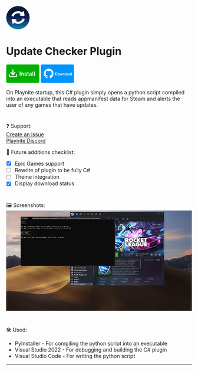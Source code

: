 <img src="icon.png" width="64" height="64"></img>
# Update Checker Plugin
<a href="https://playnite.link/addons.html#UpdateChecker_74fe180c-7038-4908-bec1-94194b73b2e4"><img src="buttons/install.png" width="90" height="50"></img></a>
<a href="https://github.com/odeyity/Playnite-Update-Checker-Plugin/releases/download/1.3.0/UpdateChecker_74fe180c-7038-4908-bec1-94194b73b2e4_1_3_0.pext"><img src="buttons/download.png" width="90" height="50"></img></a>

On Playnite startup, this C# plugin simply opens a python script compiled into an executable that reads appmanifest data for Steam and alerts the user of any games that have updates.
#
❓ Support:<br>
<a href="https://github.com/odeyity/Playnite-Update-Checker-Plugin/issues/new">Create an issue</a><br>
<a href="https://discord.gg/BrtABqe">Playnite Discord</a>


🔆 Future additions checklist:<br>
- [x] Epic Games support
- [ ] Rewrite of plugin to be fully C#<br>
- [ ] Theme integration<br>
- [x] Display download status<br>
#
🖼️ Screenshots:<br>
<img src="/screenshots/main_thumb.png">
#
🛠️ Used:<br>
- PyInstaller - For compiling the python script into an executable<br>
- Visual Studio 2022 - For debugging and building the C# plugin<br>
- Visual Studio Code - For writing the python script

-----------------------------------------------------------------------------
